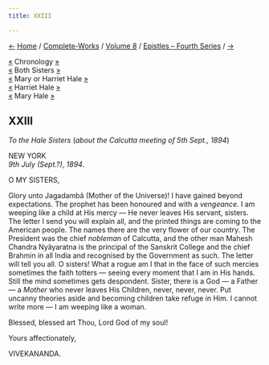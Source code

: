 ```yaml
---
title: XXIII

---
```

<div>

[←](022_mother.htm) [Home](../../../index.htm) /
[Complete-Works](../../complete_works.htm) / [Volume
8](../volume_8_contents.htm) / [Epistles – Fourth
Series](epistles_fourth_series_contents.htm) / [→](024_babies.htm)

  

[«](022_mother.htm) Chronology
[»](../../volume_5/epistles_first_series/011_alasinga.htm)  
[«](../../volume_6/epistles_second_series/043_sisters.htm) Both Sisters
[»](024_babies.htm)  
[«](../../volume_6/epistles_second_series/043_sisters.htm) Mary or
Harriet Hale [»](024_babies.htm)  
[«](../../volume_6/epistles_second_series/043_sisters.htm) Harriet Hale
[»](024_babies.htm)  
[«](../../volume_6/epistles_second_series/043_sisters.htm) Mary Hale
[»](024_babies.htm)

## XXIII

*To the Hale Sisters* (*about the Calcutta meeting of 5th Sept., 1894*)

NEW YORK  
*9th July (Sept.?)*, *1894*.

O MY SISTERS,

Glory unto Jagadambâ (Mother of the Universe)! I have gained beyond
expectations. The prophet has been honoured and with a *vengeance*. I am
weeping like a child at His mercy — He never leaves His servant,
sisters. The letter I send you will explain all, and the printed things
are coming to the American people. The names there are the very flower
of our country. The President was the chief *nobleman* of Calcutta, and
the other man Mahesh Chandra Nyâyaratna is the principal of the Sanskrit
College and the chief Brahmin in all India and recognised by the
Government as such. The letter will tell you all. O sisters! What a
rogue am I that in the face of such mercies sometimes the faith totters
— seeing every moment that I am in His hands. Still the mind sometimes
gets despondent. Sister, there is a God — a Father — a *Mother* who
never leaves His Children, never, never, never. Put uncanny theories
aside and becoming children take refuge in Him. I cannot write more — I
am weeping like a woman.

Blessed, blessed art Thou, Lord God of my soul! 

Yours affectionately,

VIVEKANANDA.

</div>
